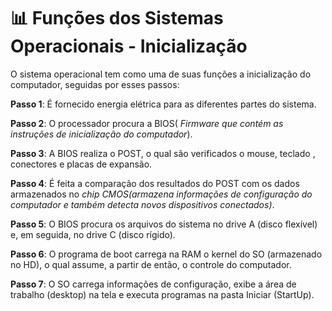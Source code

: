 # 📊 Funções dos Sistemas Operacionais - Inicialização

O sistema operacional tem como uma de suas funções a inicialização do computador, seguidas por esses passos:

**Passo 1**: É fornecido energia elétrica para as diferentes partes do sistema.

**Passo 2**: O processador procura a BIOS\( _Firmware que contém as instruções de inicialização do computador_\).

**Passo 3**: A BIOS realiza o POST, o qual são verificados o mouse, teclado , conectores e placas de expansão.

**Passo 4**: É feita a comparação dos resultados do POST com os dados armazenados no _chip CMOS\(armazena informações de configuração do computador e também detecta novos dispositivos conectados\)_.

**Passo 5**: O BIOS procura os arquivos do sistema no drive A \(disco flexível\) e, em seguida, no drive C \(disco rígido\).

**Passo 6**: O programa de boot carrega na RAM o kernel do SO \(armazenado no HD\), o qual assume, a partir de então, o controle do computador.

**Passo 7**: O SO carrega informações de configuração, exibe a área de trabalho \(desktop\) na tela e executa programas na pasta Iniciar \(StartUp\).

